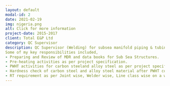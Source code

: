 ```yaml
---
layout: default
modal-id: 2
date: 2021-02-19
img: nigeria.png
alt: Click for more information
project-date: 2015-2017
client: Total E&P Ltd
category: QC Supervisor
description: QC Supervisor (Welding) for subsea manifold piping & tubing. Worked on Egina project subsea production system (SPS) equipments that included, Manifolds, Manifold Support Structures (MSS), Closed Caisson Foundations (CCF), UTA Modules & Foundations, SDU Modules & Foundations, Pig Loop Modules, Multibore Production Well Jumpers, Permanent Guide Base (PGB), Gas Mat Weldment, X-Trees.  
Some of my key responsibilities included,
- Preparing and Review of MDR and data books for Sub Sea Structures.
- Pre-heating activities as per project specification.
- PWHT activities for carbon steeland alloy steel as per project specification.
- Hardness check of carbon steel and alloy steel material after PWHT completion.
- RT requirement as per Joint wise, Welder wise, Line class wise on a weekly basis.
---
```


